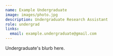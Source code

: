 ```yaml
---
name: Example Undergraduate
image: images/photo.jpg
description: Undergraduate Research Assistant
role: undergrad
links:
  email: example.undergraduate@gmail.com
---
```


Undergraduate's blurb here.

